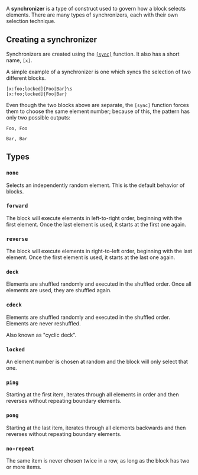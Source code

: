 A **synchronizer** is a type of construct used to govern how a block selects elements.
There are many types of synchronizers, each with their own selection technique.

## Creating a synchronizer

Synchronizers are created using the [`[sync]`](functions/#sync) function. It also has a short name, `[x]`.

A simple example of a synchronizer is one which syncs the selection of two different blocks.

```rant
[x:foo;locked]{Foo|Bar}\s
[x:foo;locked]{Foo|Bar}
```
Even though the two blocks above are separate, the `[sync]` function forces them to choose the same element number;
because of this, the pattern has only two possible outputs:
```
Foo, Foo
```

```
Bar, Bar
```

## Types

### `none`

Selects an independently random element.
This is the default behavior of blocks.

### `forward`

The block will execute elements in left-to-right order, beginning with the first element.
Once the last element is used, it starts at the first one again.

### `reverse`

The block will execute elements in right-to-left order, beginning with the last element.
Once the first element is used, it starts at the last one again.

### `deck`

Elements are shuffled randomly and executed in the shuffled order. Once all elements are used,
they are shuffled again.

### `cdeck`

Elements are shuffled randomly and executed in the shuffled order. Elements are never reshuffled.

Also known as "cyclic deck".

### `locked`

An element number is chosen at random and the block will only select that one.

### `ping`

Starting at the first item, iterates through all elements in order and then reverses without repeating boundary elements.

### `pong`

Starting at the last item, iterates through all elements backwards and then reverses without repeating boundary elements.

### `no-repeat`

The same item is never chosen twice in a row, as long as the block has two or more items.
